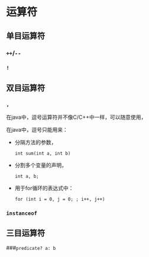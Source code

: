 # 运算符



## 单目运算符

### `++`/`--`

### `!`



## 双目运算符

### `,`

在java中，逗号运算符并不像C/C++中一样，可以随意使用，

在java中，逗号只能用来：

- 分隔方法的参数，

  `int sum(int a, int b)`

- 分割多个变量的声明，

  `int a, b;`

- 用于for循环的表达式中：

  `for (int i = 0, j = 0; ; i++, j++)`

### `instanceof`





## 三目运算符

###`predicate? a: b`
